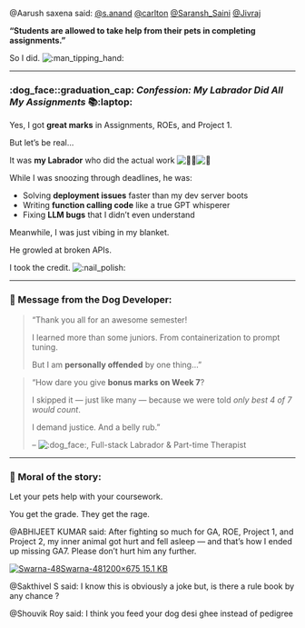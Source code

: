 @Aarush saxena said: [@s.anand](/u/s.anand) [@carlton](/u/carlton) [@Saransh\_Saini](/u/saransh_saini) [@Jivraj](/u/jivraj)


**“Students are allowed to take help from their pets in completing assignments.”**  

So I did. ![:man_tipping_hand:](https://emoji.discourse-cdn.com/google/man_tipping_hand.png?v=14 ":man_tipping_hand:")




---


### :dog_face::graduation_cap: *Confession: My Labrador Did All My Assignments* :books::laptop:


Yes, I got **great marks** in Assignments, ROEs, and Project 1\.  

But let’s be real…


It was **my Labrador** who did the actual work ![:service_dog:](https://emoji.discourse-cdn.com/google/service_dog.png?v=14 ":service_dog:")![:brain:](https://emoji.discourse-cdn.com/google/brain.png?v=14 ":brain:")


While I was snoozing through deadlines, he was:


* Solving **deployment issues** faster than my dev server boots
* Writing **function calling code** like a true GPT whisperer
* Fixing **LLM bugs** that I didn’t even understand


Meanwhile, I was just vibing in my blanket.  

He growled at broken APIs.  

I took the credit. ![:nail_polish:](https://emoji.discourse-cdn.com/google/nail_polish.png?v=14 ":nail_polish:")




---


### :loudspeaker: Message from the Dog Developer:



> “Thank you all for an awesome semester!  
> 
> I learned more than some juniors. From containerization to prompt tuning.  
> 
> But I am **personally offended** by one thing…”



> “How dare you give **bonus marks on Week 7**?  
> 
> I skipped it — just like many — because we were told *only best 4 of 7 would count*.  
> 
> I demand justice. And a belly rub.”  
> 
> – ![:dog_face:](https://emoji.discourse-cdn.com/google/dog_face.png?v=14 ":dog_face:"), Full\-stack Labrador \& Part\-time Therapist




---


### :paw_prints: Moral of the story:


Let your pets help with your coursework.  

You get the grade. They get the rage.


@ABHIJEET KUMAR said: After fighting so much for GA, ROE, Project 1, and Project 2, my inner animal got hurt and fell asleep — and that’s how I ended up missing GA7\. Please don’t hurt him any further.


[![Swarna-48](https://europe1.discourse-cdn.com/flex013/uploads/iitm/original/3X/1/8/183ef38f17e30b59becd984de785226c7e94d8a6.avif)Swarna\-481200×675 15\.1 KB](https://europe1.discourse-cdn.com/flex013/uploads/iitm/original/3X/1/8/183ef38f17e30b59becd984de785226c7e94d8a6.avif "Swarna-48")


@Sakthivel S said: I know this is obviously a joke but, is there a rule book by any chance ?


@Shouvik Roy said: I think you feed your dog desi ghee instead of pedigree

